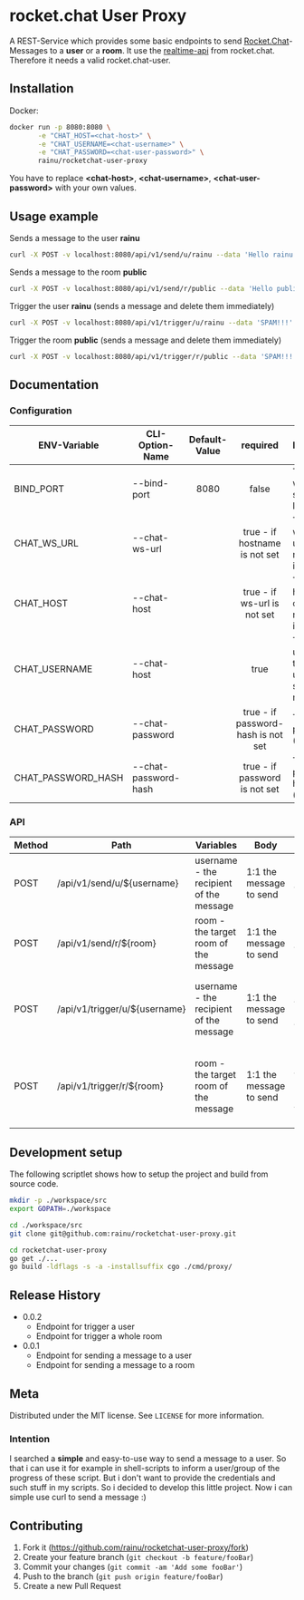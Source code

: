 # rocket.chat User Proxy

A REST-Service which provides some basic endpoints to send [Rocket.Chat](https://rocket.chat/)-Messages 
to a **user** or a **room**. It use the [realtime-api](https://rocket.chat/docs/developer-guides/realtime-api/) from 
rocket.chat. Therefore it needs a valid rocket.chat-user.

## Installation

Docker:

```sh
docker run -p 8080:8080 \
       -e "CHAT_HOST=<chat-host>" \
       -e "CHAT_USERNAME=<chat-username>" \
       -e "CHAT_PASSWORD=<chat-user-password>" \
       rainu/rocketchat-user-proxy
```

You have to replace **&lt;chat-host&gt;**, **&lt;chat-username&gt;**, **&lt;chat-user-password&gt;** with your own values.

## Usage example

Sends a message to the user **rainu**
```sh
curl -X POST -v localhost:8080/api/v1/send/u/rainu --data 'Hello rainu!'
```

Sends a message to the room **public**
```sh
curl -X POST -v localhost:8080/api/v1/send/r/public --data 'Hello public World!'
```

Trigger the user **rainu** (sends a message and delete them immediately)
```sh
curl -X POST -v localhost:8080/api/v1/trigger/u/rainu --data 'SPAM!!!'
```

Trigger the room **public** (sends a message and delete them immediately)
```sh
curl -X POST -v localhost:8080/api/v1/trigger/r/public --data 'SPAM!!!'
```

## Documentation

### Configuration

| ENV-Variable        | CLI-Option-Name      | Default-Value | required | Description  |
| ------------------- |----------------------|:-------------:|:--------:| -------------|
| BIND_PORT           | --bind-port          | 8080          | false    | The port where the service listen on |
| CHAT_WS_URL         | --chat-ws-url        |               | true - if hostname is not set | The websocket url of the rocket.chat instance |
| CHAT_HOST           | --chat-host          |               | true - if ws-url is not set | The hostname of the rocket.chat instance |
| CHAT_USERNAME       | --chat-host          |               | true     | The username - this is the user which sends the messages  |
| CHAT_PASSWORD       | --chat-password      |               | true - if password-hash is not set | The user's password (plain) |
| CHAT_PASSWORD_HASH  | --chat-password-hash |               | true - if password is not set | The user's password hash (sha256) |


### API

| Method  | Path      | Variables     | Body |  Description  |
| ------- | --------- | ------------- | ---- | ------------- |
| POST | /api/v1/send/u/${username} | username - the recipient of the message | 1:1 the message to send | Sends a message to the given user. |
| POST | /api/v1/send/r/${room} | room - the target room of the message | 1:1 the message to send | Sends a message to the given room/channel. |
| POST | /api/v1/trigger/u/${username} | username - the recipient of the message | 1:1 the message to send | Sends a message to the given user and delete them immediately. |
| POST | /api/v1/trigger/r/${room} | room - the target room of the message | 1:1 the message to send | Sends a message to the given room/channel and delete them immediately. |

## Development setup

The following scriptlet shows how to setup the project and build from source code.

```sh
mkdir -p ./workspace/src
export GOPATH=./workspace

cd ./workspace/src
git clone git@github.com:rainu/rocketchat-user-proxy.git

cd rocketchat-user-proxy
go get ./...
go build -ldflags -s -a -installsuffix cgo ./cmd/proxy/
```

## Release History

* 0.0.2
    * Endpoint for trigger a user
    * Endpoint for trigger a whole room
* 0.0.1
    * Endpoint for sending a message to a user
    * Endpoint for sending a message to a room

## Meta

Distributed under the MIT license. See ``LICENSE`` for more information.

### Intention

I searched a **simple** and easy-to-use way to send a message to a user. So that i can use it for example in 
shell-scripts to inform a user/group of the progress of these script. But i don't want to provide the credentials and 
such stuff in my scripts. So i decided to develop this little project. Now i can simple use curl to send a message :)

## Contributing

1. Fork it (<https://github.com/rainu/rocketchat-user-proxy/fork>)
2. Create your feature branch (`git checkout -b feature/fooBar`)
3. Commit your changes (`git commit -am 'Add some fooBar'`)
4. Push to the branch (`git push origin feature/fooBar`)
5. Create a new Pull Request
